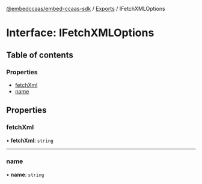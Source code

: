 [@embedccaas/embed-ccaas-sdk](../README.md) / [Exports](../modules.md) / IFetchXMLOptions

# Interface: IFetchXMLOptions

## Table of contents

### Properties

- [fetchXml](IFetchXMLOptions.md#fetchxml)
- [name](IFetchXMLOptions.md#name)

## Properties

### fetchXml

• **fetchXml**: `string`



___

### name

• **name**: `string`


